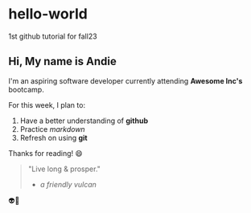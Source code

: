 # hello-world
1st github tutorial for fall23

## Hi, My name is Andie
I'm an aspiring software developer currently attending **Awesome Inc's** bootcamp.

For this week, I plan to:
1. Have a better understanding of **github**
2. Practice *markdown*
3. Refresh on using **git**

Thanks for reading! :smile:

> "Live long & prosper."
> - *a friendly vulcan*

:alien::vulcan_salute:
